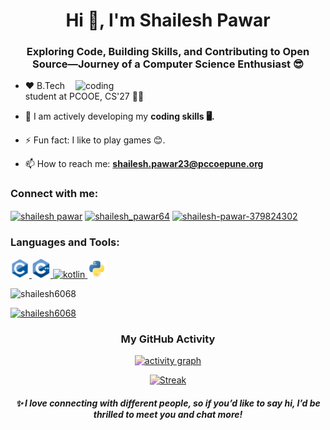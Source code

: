 <h1 align="center">Hi 👋, I'm Shailesh Pawar</h1>
<h3 align="center">Exploring Code, Building Skills, and Contributing to Open Source—Journey of a Computer Science Enthusiast 😎</h3>
<img align="right" alt="coding" width="400" src="https://th.bing.com/th/id/OIP.nye4JpzTwkfdziobB_Bx-wHaFj?rs=1&pid=ImgDetMain">

- ❤️ B.Tech student at PCOOE, CS'27 📖📙
- 🌱 I am actively developing my **coding skills 🖥️.**
- ⚡ Fun fact: I like to play games 😊.

- 📫 How to reach me: **[shailesh.pawar23@pccoepune.org](mailto:shailesh.pawar23@pccoepune.org)**

<h3 align="left">Connect with me:</h3>
<p align="left">
  <a href="https://fb.com/shailesh.pawar" target="_blank" rel="noopener noreferrer"><img align="center" src="https://raw.githubusercontent.com/rahuldkjain/github-profile-readme-generator/master/src/images/icons/Social/facebook.svg" alt="shailesh pawar" height="30" width="30" /></a>
  <a href="https://instagram.com/shailesh_pawar64" target="_blank" rel="noopener noreferrer"><img align="center" src="https://raw.githubusercontent.com/rahuldkjain/github-profile-readme-generator/master/src/images/icons/Social/instagram.svg" alt="shailesh_pawar64" height="30" width="30" /></a>
  <a href="https://www.linkedin.com/in/shailesh-pawar-379824302" target="_blank" rel="noopener noreferrer"><img align="center" src="https://upload.wikimedia.org/wikipedia/commons/c/ca/LinkedIn_logo_initials.png" alt="shailesh-pawar-379824302" height="30" width="30" /></a>
</p>

<h3 align="left">Languages and Tools:</h3>
<p align="left">
  <a href="https://www.cprogramming.com/" target="_blank" rel="noopener noreferrer"> <img src="https://raw.githubusercontent.com/devicons/devicon/master/icons/c/c-original.svg" alt="c" width="30" height="30"/> </a>
  <a href="https://www.w3schools.com/cpp/" target="_blank" rel="noopener noreferrer"> <img src="https://raw.githubusercontent.com/devicons/devicon/master/icons/cplusplus/cplusplus-original.svg" alt="cplusplus" width="30" height="30"/> </a>
  <a href="https://kotlinlang.org" target="_blank" rel="noopener noreferrer"> <img src="https://www.vectorlogo.zone/logos/kotlinlang/kotlinlang-icon.svg" alt="kotlin" width="30" height="30"/> </a>
  <a href="https://www.python.org" target="_blank" rel="noopener noreferrer"> <img src="https://raw.githubusercontent.com/devicons/devicon/master/icons/python/python-original.svg" alt="python" width="30" height="30"/> </a>
</p>

<p align="left"> <img src="https://komarev.com/ghpvc/?username=shailesh6068&label=Profile%20views&color=0e75b6&style=flat" alt="shailesh6068" /> </p>

<p align="left"> <a href="https://github.com/ryo-ma/github-profile-trophy"><img src="https://github-profile-trophy.vercel.app/?username=shailesh6068" alt="shailesh6068" /></a> </p>

<h3 align="center">My GitHub Activity</h3>
<p align="center">
  <a href="https://github-readme-activity-graph.vercel.app/graph?username=Shailesh6068&amp;theme=react-dark&amp;hide_border=true&amp;hide_title=false&amp;area=true&amp;custom_title=Total%20contribution%20graph%20in%20all%20repo" rel="nofollow">
    <img src="https://github-readme-activity-graph.vercel.app/graph?username=Shailesh6068&amp;theme=react-dark&amp;hide_border=true&amp;hide_title=false&amp;area=true&amp;custom_title=Total%20contribution%20graph%20in%20all%20repo" width="500" alt="activity graph" style="max-width: 100%; filter: hue-rotate(180deg);">
  </a>
</p>

<p align="center">
  <a target="_blank" rel="noopener noreferrer nofollow" href="https://github-readme-streak-stats-salesp07.vercel.app/?user=Shailesh6068&amp;count_private=true&amp;theme=react&amp;border_radius=5">
    <img width="500" src="https://github-readme-streak-stats-salesp07.vercel.app/?user=Shailesh6068&amp;count_private=true&amp;theme=react&amp;border_radius=5" alt="Streak" style="max-width: 100%; filter: hue-rotate(180deg);">
  </a>
</p>

<h5 align="center">
    ✨ I love connecting with different people, so if you’d like to say hi, I’d be thrilled to meet you and chat more!
</h5>
